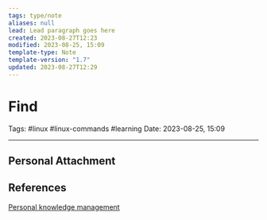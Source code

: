 ```yaml
---
tags: type/note
aliases: null
lead: Lead paragraph goes here
created: 2023-08-27T12:23
modified: 2023-08-25, 15:09
template-type: Note
template-version: "1.7"
updated: 2023-08-27T12:29
---
```


# Find

Tags: #linux #linux-commands #learning 
Date: 2023-08-25, 15:09

---

## Personal Attachment


## References

[Personal knowledge management](Personal%20knowledge%20management.md)
